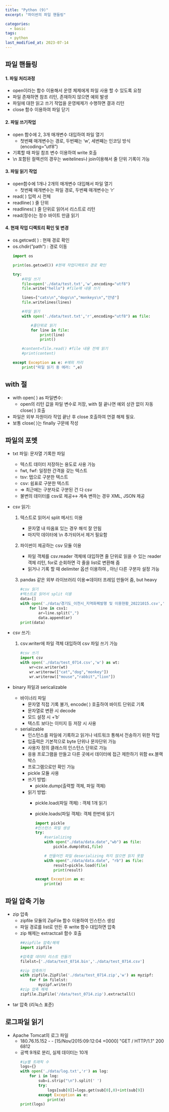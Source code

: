 ```yaml
---
title: "Python (9)"
excerpt: "파이썬의 파일 핸들링"

categories:
  - basic
tags:
  - python
last_modified_at: 2023-07-14
---
```

## 파일 핸들링 ##
#### 1. 파일 처리과정
- open이라는 함수 이용해서 운영 체제에게 파일 사용 할 수 있도록 요청
- 파일 존재하면 참조 리턴, 존재하지 않으면 예외 발생
- 파일에 대한 읽고 쓰기 작업을 운영체제가 수행하면 결과 리턴
- close 함수 이용하여 파일 닫기

#### 2. 파일 쓰기작업
- open 함수에 2, 3개 매개변수 대입하여 파일 열기
    - 첫번째 매개변수는 경로, 두번째는 ‘w’, 세번째는 인코딩 방식(encoding=”utf8”)
- 기록할 때 파일 참조 변수 이용하여 write 호출
- \n 포함된 컬렉션의 경우는 weitelines나 join이용해서 줄 단위 기록이 가능

#### 3. 파일 읽기 작업
- open함수에 1개나 2개의 매개변수 대입해서 파일 열기
    - 첫번째 매개변수는 파일 경로, 두번째 매개변수는 ‘r’
- read( ) 입력 시 전체
- readline( ) 줄 단위
- readlines( ) 줄 단위로 읽어서 리스트로 리턴
- read(정수)는 정수 바이트 만큼 읽기

#### 4. 현재 작업 디렉토리 확인 및 변경
- os.getcwd( ) : 현재 경로 확인
- os.chdir(”path”) : 경로 이동
    ```python   
    import os

    print(os.getcwd()) #현재 작업디렉토리 경로 확인

    try:
        #파일 쓰기
        file=open('./data/test.txt','w',encoding="utf8")
        file.write("hello") #file에 내용 쓰기

        lines=["cats\n","dogs\n","monkeys\n","안녕"]
        file.writelines(lines)

        #파일 읽기
        with open('./data/test.txt','r',encoding="utf8") as file:

            #줄단위로 읽기
            for line in file:
                print(line)
                print()

        #content=file.read() #file 내용 전체 읽기
        #print(content)

    except Exception as e: #예외 처리
        print("파일 읽기 중 에러: ",e)
    ```
## with 절 ##
- with open( ) as 파일변수:
    - open의 리턴 값을 파일 변수로 저장, with 절 끝나면 예외 상관 없이 자동 close( ) 호출
- 파일은 외부 자원이라 작업 끝난 후 close 호출하여 연결 해제 필요.
- 보통 close( )는 finally 구문에 작성

## 파일의 포멧 ##
- txt 파일: 문자열 기록한 파일
    - 텍스트 데이터 저장하는 용도로 사용 가능
    - fwt, fwf: 일정한 간격을 갖는 텍스트
    - tsv: 탭으로 구분한 텍스트
    - csv: 쉼표로 구분한 텍스트
    - ⇒ 최근에는 구분자로 구분된 건 다 csv
    - 불변의 데이터를 csv로 제공↔ 계속 변하는 경우 XML, JSON 제공
- csv 읽기:
    1. 텍스트로 읽어서 split 메서드 이용
        - 문자열 내 따옴표 있는 경우 해석 잘 안됨
        - 마지막 데이터에 \n 추가되어서 제거 필요함
    2. 파이썬이 제공하는 csv 모듈 이용
        - 파일 객체를 csv.reader 객체에 대입하면 줄 단위로 읽을 수 있는 reader  객체 리턴, for로 순회하면 각 줄을 list로 변환해 줌
        - 읽거나 기록 할 때 delimiter 옵션 이용하여 , 아닌 다른 구분자 설정 가능
    3. pandas 같은 외부 라이브러리 이용⇒데이터 프레임 만들어 줌, but heavy

        ```python
        #csv 읽기
        #텍스트로 읽어서 split 이용
        data=[]
        with open('./data/경기도_이천시_지역화폐발행 및 이용현황_20221015.csv','r') as csv1:
            for line in csv1:
                ar=line.split(",")
                data.append(ar)
        print(data)
        ```
    
- csv 쓰기:
    1. csv.writer에 파일 객체 대입하여 csv 파일 쓰기 가능

        ```python
        #csv 쓰기
        import csv
        with open('./data/test_0714.csv','w') as wt:
            wr=csv.writer(wt)
            wr.writerow(["cat","dog","monkey"])
            wr.writerow(["mouse","rabbit","lion"])
        ```
    
- binary 파일과 sericalizable
    - 바이너리 파일
        - 문자열 직접 기록 불가, encode( ) 호출하여 바이트 단위로 기록
        - 문자열로 변환 시 decode
        - 모드 설정 시 +‘b’
        - 텍스트 보다는 이미지 등 저장 시 사용
    - serializable
        - 인스턴스를 파일에 기록하고 읽거나 네트워크 통해서 전송하기 위한 작업
        - 입출력은 기본적으로 byte 단위나 문자단위 가능
        - 사용자 정의 클래스의 인스턴스 단위로 가능
        - 응용 프로그램을 만들고 다른 곳에서 데이터에 접근 제한하기 위함 ex.블랙박스
        - 프로그램으로만 확인 가능
        - pickle 모듈 사용
        - 쓰기 방법:
            - pickle.dump(출력할 객체, 파일 객체)
        - 읽기 방법:
            - pickle.load(파일 객체) : 객체 1개 읽기
            - pickle.loads(파일 객체): 객체 한번에 읽기

                ```python
                import pickle
                #인스턴스 파일 생성
                try:
                    #serializing
                    with open("./data/data.date","wb") as file:
                        pickle.dump(dto1,file)

                    # 만들어진 파일 deserializing 하지 않으면 읽지 못함
                    with open("./data/data.date", "rb") as file:
                        result=pickle.load(file)
                        print(result)

                except Exception as e:
                    print(e)
                ```

## 파일 압축 기능 ##
- zip 압축
    - zipfile 모듈의 ZipFile 함수 이용하여 인스턴스 생성
    - 파일 경로를 list로 만든 후 write 함수 대입하면 압축
    - zip 해제는 extractcall 함수 호출
        ```python
        ##zipfile 압축/해제
        import zipfile

        #압축할 데이터 리스트 만들기
        filelst=['./data/test_0714.bin','./data/test_0714.csv']

        #zip 압축하기
        with zipfile.ZipFile('./data/test_0714.zip','w') as myzipf:
            for f in filelst:
                myzipf.write(f)
        #zip 압축 해제
        zipfile.ZipFile('/data/test_0714.zip').extractall()
        ```
- tar 압축 (리눅스 표준)

## 로그파일 읽기 ##
- Apache Tomcat의 로그 파일
    - 180.76.15.152 - - [15/Nov/2015:09:12:04 +0000] "GET / HTTP/1.1" 200 6812
    - 공백 9개로 분리, 실제 데이터는 10개
        ```python
        #ip별 트래픽 수
        logs={}
        with open('./data/log.txt','r') as log:
            for i in log:
                sub=i.strip("\n").split(' ')
                try:
                    logs[sub[0]]=logs.get(sub[0],0)+int(sub[9])
                except Exception as e:
                    print(e)
        print(logs)
        ```